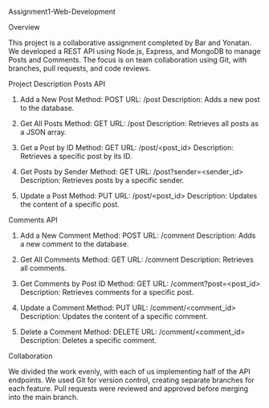 Assignment1-Web-Development

Overview

This project is a collaborative assignment completed by Bar and Yonatan. We developed a REST API using Node.js, Express, and MongoDB to manage Posts and Comments. The focus is on team collaboration using Git, with branches, pull requests, and code reviews.

Project Description
Posts API
1. Add a New Post
Method: POST
URL: /post
Description: Adds a new post to the database.

2. Get All Posts
Method: GET
URL: /post
Description: Retrieves all posts as a JSON array.

3. Get a Post by ID
Method: GET
URL: /post/<post_id>
Description: Retrieves a specific post by its ID.

4. Get Posts by Sender
Method: GET
URL: /post?sender=<sender_id>
Description: Retrieves posts by a specific sender.

5. Update a Post
Method: PUT
URL: /post/<post_id>
Description: Updates the content of a specific post.

Comments API

1. Add a New Comment
Method: POST
URL: /comment
Description: Adds a new comment to the database.

2. Get All Comments
Method: GET
URL: /comment
Description: Retrieves all comments.

3. Get Comments by Post ID
Method: GET
URL: /comment?post=<post_id>
Description: Retrieves comments for a specific post.

4. Update a Comment
Method: PUT
URL: /comment/<comment_id>
Description: Updates the content of a specific comment.

5. Delete a Comment
Method: DELETE
URL: /comment/<comment_id>
Description: Deletes a specific comment.

Collaboration

We divided the work evenly, with each of us implementing half of the API endpoints. We used Git for version control, creating separate branches for each feature. Pull requests were reviewed and approved before merging into the main branch.
